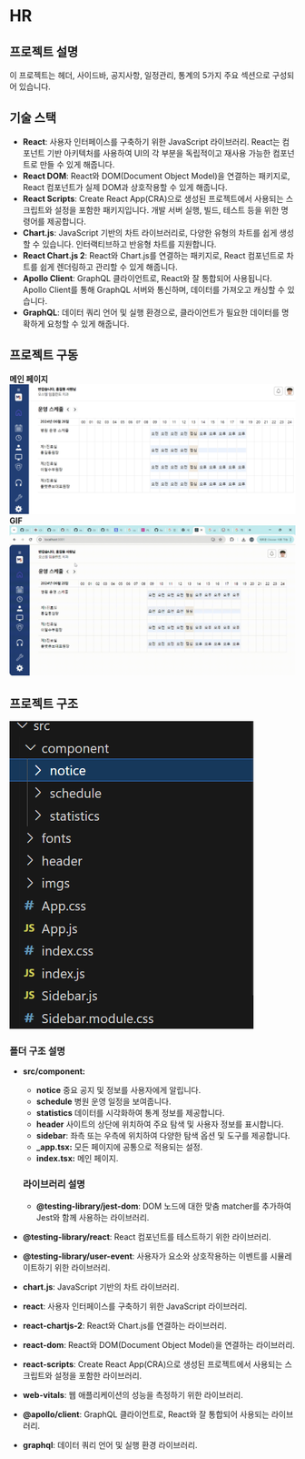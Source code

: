 # HR
## 프로젝트 설명
이 프로젝트는 헤더, 사이드바, 공지사항, 일정관리, 통계의 5가지 주요 섹션으로 구성되어 있습니다.

## 기술 스택
- **React**: 사용자 인터페이스를 구축하기 위한 JavaScript 라이브러리. React는 컴포넌트 기반 아키텍처를 사용하여 UI의 각 부분을 독립적이고 재사용 가능한 컴포넌트로 만들 수 있게 해줍니다.
- **React DOM**: React와 DOM(Document Object Model)을 연결하는 패키지로, React 컴포넌트가 실제 DOM과 상호작용할 수 있게 해줍니다.
- **React Scripts**: Create React App(CRA)으로 생성된 프로젝트에서 사용되는 스크립트와 설정을 포함한 패키지입니다. 개발 서버 실행, 빌드, 테스트 등을 위한 명령어를 제공합니다. 
- **Chart.js**: JavaScript 기반의 차트 라이브러리로, 다양한 유형의 차트를 쉽게 생성할 수 있습니다. 인터랙티브하고 반응형 차트를 지원합니다.
- **React Chart.js 2**: React와 Chart.js를 연결하는 패키지로, React 컴포넌트로 차트를 쉽게 렌더링하고 관리할 수 있게 해줍니다.
- **Apollo Client**: GraphQL 클라이언트로, React와 잘 통합되어 사용됩니다. Apollo Client를 통해 GraphQL 서버와 통신하며, 데이터를 가져오고 캐싱할 수 있습니다.
- **GraphQL**: 데이터 쿼리 언어 및 실행 환경으로, 클라이언트가 필요한 데이터를 명확하게 요청할 수 있게 해줍니다.

## 프로젝트 구동
**메인 페이지**
![메인페이지](/public/image.png)
**GIF**
![동작하는gif](/public/GIF.gif)

## 프로젝트 구조
![폴더구조](image-1.png)

### 폴더 구조 설명
- **src/component:**
  - **notice** 
  중요 공지 및 정보를 사용자에게 알립니다.
  - **schedule** 
  병원 운영 일정을 보여줍니다.
  - **statistics** 
  데이터를 시각화하여 통계 정보를 제공합니다.
  - **header**
  사이트의 상단에 위치하여 주요 탐색 및 사용자 정보를 표시합니다.
  - **sidebar**: 좌측 또는 우측에 위치하여 다양한 탐색 옵션 및 도구를 제공합니다.
  - **_app.tsx:** 모든 페이지에 공통으로 적용되는 설정.
  - **index.tsx:** 메인 페이지.

  ### 라이브러리 설명
  - **@testing-library/jest-dom**: DOM 노드에 대한 맞춤 matcher를 추가하여 Jest와 함께 사용하는 라이브러리.
- **@testing-library/react**: React 컴포넌트를 테스트하기 위한 라이브러리.
- **@testing-library/user-event**: 사용자가 요소와 상호작용하는 이벤트를 시뮬레이트하기 위한 라이브러리.
- **chart.js**: JavaScript 기반의 차트 라이브러리.
- **react**: 사용자 인터페이스를 구축하기 위한 JavaScript 라이브러리.
- **react-chartjs-2**: React와 Chart.js를 연결하는 라이브러리.
- **react-dom**: React와 DOM(Document Object Model)을 연결하는 라이브러리.
- **react-scripts**: Create React App(CRA)으로 생성된 프로젝트에서 사용되는 스크립트와 설정을 포함한 라이브러리.
- **web-vitals**: 웹 애플리케이션의 성능을 측정하기 위한 라이브러리.
- **@apollo/client**: GraphQL 클라이언트로, React와 잘 통합되어 사용되는 라이브러리.
- **graphql**: 데이터 쿼리 언어 및 실행 환경 라이브러리.
